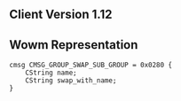 ## Client Version 1.12

## Wowm Representation
```rust,ignore
cmsg CMSG_GROUP_SWAP_SUB_GROUP = 0x0280 {
    CString name;    
    CString swap_with_name;    
}

```
